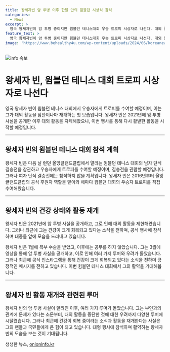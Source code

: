 ```yaml
---
title: 왕세자빈 암 투병 이후 한달 만의 윔블던 시상식 참석
categories:
  - News
excerpt: >
  영국 왕세자빈이 암 투병 중이지만 윔블던 테니스대회 우승 트로피 시상자로 나선다. 대외 활동을 자제해온 왕세자빈은 이번 대회를 통해 남자 단식 결승전을 참관하고 우승자에게 트로피를 수여할 예정이며, 여자 단식 결승전에는 참석하지 않는다. 2016년부터 올잉글랜드클럽 공식 후원 역할을 맡아왔던 그는 이번에도 우승자에게 트로피를 전달할 예정이다. 암 투병과 관련한 소식을 영상을 통해 밝히고, 최근에는 상당한 진전을 보였다는 소식을 전하며 주목을 받고 있다.
feature_text: >
  영국 왕세자빈이 암 투병 중이지만 윔블던 테니스대회 우승 트로피 시상자로 나선다. 대외 활동을 자제해온 왕세자빈은 이번 대회를 통해 남자 단식 결승전을 참관하고 우승자에게 트로피를 수여할 예정이며, 여자 단식 결승전에는 참석하지 않는다. 2016년부터 올잉글랜드클럽 공식 후원 역할을 맡아왔던 그는 이번에도 우승자에게 트로피를 전달할 예정이다. 암 투병과 관련한 소식을 영상을 통해 밝히고, 최근에는 상당한 진전을 보였다는 소식을 전하며 주목을 받고 있다.
image: 'https://www.behealthy4u.com/wp-content/uploads/2024/06/koreanews.jpg'
---
```


<p><img src="https://www.behealthy4u.com/wp-content/uploads/2024/06/koreanews.jpg" alt="info 속보" /></p>

<h1>왕세자 빈, 윔블던 테니스 대회 트로피 시상자로 나선다</h1>

<p data-ke-size="size16">영국 왕세자 빈이 윔블던 테니스 대회에서 우승자에게 트로피를 수여할 예정이며, 이는 그가 대외 활동을 잠깐이나마 재개하는 첫 모습입니다. 왕세자 빈은 2021년에 암 투병 사실을 공개한 이후 대외 활동을 자제해왔으나, 이번 행사를 통해 다시 활발한 활동을 시작할 예정입니다.</p>

<hr>

<h2 data-ke-size="size26">왕세자 빈의 윔블던 테니스 대회 참석 계획</h2>

<p data-ke-size="size16">왕세자 빈은 다음 날 런던 올잉글랜드클럽에서 열리는 윔블던 테니스 대회의 남자 단식 결승전을 참관하고 우승자에게 트로피를 수여할 예정이며, 결승전을 관람할 예정입니다. 그러나 여자 단식 결승전에는 참석하지 않을 계획입니다. 왕세자 빈은 2016년부터 올잉글랜드클럽의 공식 후원자 역할을 맡아와 해마다 윔블던 대회의 우승자 트로피를 직접 수여해왔습니다.</p>

<hr>

<h2 data-ke-size="size26">왕세자 빈의 건강 상태와 활동 재개</h2>

<p data-ke-size="size16">왕세자 빈은 2021년에 암 투병 사실을 공개하고, 그로 인해 대외 활동을 제한해왔습니다. 그러나 최근에 그는 건강이 크게 회복되고 있다는 소식을 전하며, 공식 행사에 참석하며 대중들 앞에 모습을 드러내고 있습니다.</p>

<p data-ke-size="size16">왕세자 빈은 1월에 복부 수술을 받았고, 이후에는 공무를 하지 않았습니다. 그는 3월에 영상을 통해 암 투병 사실을 공개하고, 이로 인해 여러 가지 루머와 우려가 돌았습니다. 그러나 최근에 공식 인스타그램을 통해 건강이 크게 회복되고 있다는 소식을 전하며 긍정적인 메시지를 전하고 있습니다. 이번 윔블던 테니스 대회에서 그의 활약을 기대해봅니다.</p>

<hr>

<h2 data-ke-size="size26">왕세자 빈 활동 재개와 관련된 루머</h2>

<p data-ke-size="size16">왕세자 빈의 암 투병 사실이 알려진 이후, 여러 가지 루머가 돌았습니다. 그는 부인과의 관계에 문제가 있다는 소문부터, 대외 활동을 중단한 것에 대한 우려까지 다양한 루머에 시달렸습니다. 그러나 최근에 건강이 회복 중이라는 소식과 활동을 재개한다는 사실은 그의 팬들과 국민들에게 큰 힘이 되고 있습니다. 대형 행사에 참석하며 활약하는 왕세자 빈의 모습을 보는 것이 기대됩니다.</p>
생생한 뉴스, <a href="https://onioninfo.kr" rel="dofollow">onioninfo.kr</a>


